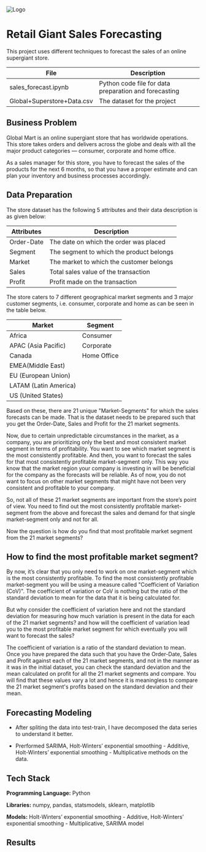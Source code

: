 ![Logo](https://www.crmsoftwareblog.com/wp-content/webp-express/webp-images/doc-root/wp-content/uploads/sales-forecast-webinar-image-1-625x417.jpeg.webp)

# Retail Giant Sales Forecasting

This project uses different techniques to forecast the sales of an online supergiant store.

File  | Description
------------- | -------------
sales_forecast.ipynb  | Python code file for data preparation and forecasting
Global+Superstore+Data.csv  | The dataset for the project



## Business Problem

Global Mart is an online supergiant store that has worldwide operations. This store takes orders and delivers across the globe and deals with all the major product categories — consumer, corporate and home office.

 

As a sales manager for this store, you have to forecast the sales of the products for the next 6 months, so that you have a proper estimate and can plan your inventory and business processes accordingly.
## Data Preparation

The store dataset has the following 5 attributes and their data description is as given below:

Attributes  | Description
------------- | -------------
Order-Date  | The date on which the order was placed
Segment  | The segment to which the product belongs
Market  | The market to which the customer belongs
Sales	| Total sales value of the transaction
Profit	| Profit made on the transaction


The store caters to 7 different geographical market segments and 3 major customer segments, i.e. consumer, corporate and home as can be seen in the table below.

Market  | Segment
------------- | -------------
Africa	| Consumer
APAC (Asia Pacific)	| Corporate
Canada|	Home Office
EMEA(Middle East)	|    
EU (European Union)	 |
LATAM (Latin America) |	 
US (United States)	|  

Based on these, there are 21 unique "Market-Segments" for which the sales forecasts can be made. That is the dataset needs to be prepared such that you get the Order-Date, Sales and Profit for the 21 market segments.

Now, due to certain unpredictable circumstances in the market, as a company, you are prioritizing only the best and most consistent market segment in terms of profitability. You want to see which market segment is the most consistently profitable. And then, you want to forecast the sales for that most consistently profitable market-segment only. This way you know that the market region your company is investing in will be beneficial for the company as the forecasts will be reliable. As of now, you do not want to focus on other market segments that might have not been very consistent and profitable to your company.

 

So, not all of these 21 market segments are important from the store’s point of view. You need to find out the most consistently profitable market-segment from the above and forecast the sales and demand for that single market-segment only and not for all.

 

Now the question is how do you find that most profitable market segment from the 21 market segments?
## How to find the most profitable market segment?

By now, it’s clear that you only need to work on one market-segment which is the most consistently profitable. To find the most consistently profitable market-segment you will be using a measure called "Coefficient of Variation (CoV)". The coefficient of variation or CoV is nothing but the ratio of the standard deviation to mean for the data that it is being calculated for.

 

But why consider the coefficient of variation here and not the standard deviation for measuring how much variation is present in the data for each of the 21 market segments? and how will the coefficient of variation lead you to the most profitable market segment for which eventually you will want to forecast the sales?

 

The coefficient of variation is a ratio of the standard deviation to mean. Once you have prepared the data such that you have the Order-Date, Sales and Profit against each of the 21 market segments, and not in the manner as it was in the initial dataset, you can check the standard deviation and the mean calculated on profit for all the 21 market segments and compare. You will find that these values vary a lot and hence it is meaningless to compare the 21 market segment's profits based on the standard deviation and their mean.
## Forecasting Modeling

* After spliting the data into test-train, I have decomposed the data series to understand it better. 

* Prerformed SARIMA, Holt-Winters’ exponential smoothing - Additive, Holt-Winters’ exponential smoothing - Multiplicative methods on the data.
## Tech Stack

**Programming Language:** Python 

**Libraries:** numpy, pandas, statsmodels, sklearn, matplotlib

**Models:** Holt-Winters’ exponential smoothing - Additive, Holt-Winters’ exponential smoothing - Multiplicative, SARIMA model

## Results
